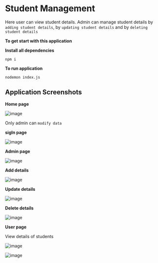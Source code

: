 # Student Management

Here user can view student details. Admin can manage student details by `adding student details`, by `updating student details` and by `deleting student details`

**To get start with this application**

**Install all dependencies**

```
npm i

```

**To run application**

```
nodemon index.js

```

## Application Screenshots

**Home page**

![image](https://user-images.githubusercontent.com/69582723/167304944-e0780dbf-f7c3-4b5b-8169-04e8076a008f.png)

Only admin can `modify data`

**sigIn page**

![image](https://user-images.githubusercontent.com/69582723/167305318-b0e3e3be-d56f-419d-bf0b-a672183965aa.png)

**Admin page**

![image](https://user-images.githubusercontent.com/69582723/167305371-46e9661f-a711-4883-890c-99465449ee4a.png)

**Add details**

![image](https://user-images.githubusercontent.com/69582723/167305425-8a15c3ef-eaf0-4ebc-a9fd-2fa68005bdc2.png)

**Update details**

![image](https://user-images.githubusercontent.com/69582723/167305474-c4363707-e491-4f0f-955e-2c09bda22a57.png)

**Delete details**

![image](https://user-images.githubusercontent.com/69582723/167305587-0b49da4c-d12d-4b1d-ae8d-39d8c594f8ca.png)

**User page**

View details of students

![image](https://user-images.githubusercontent.com/69582723/167305013-6670e935-25a5-4c6b-abc2-7332090074dd.png)

![image](https://user-images.githubusercontent.com/69582723/230783101-6725ad62-2602-4da7-81b7-d290b9f96225.png)
